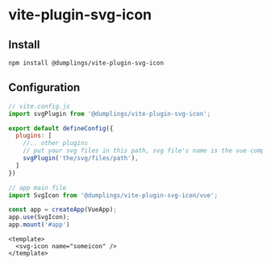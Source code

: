 # vite-plugin-svg-icon

## Install

```shell
npm install @dumplings/vite-plugin-svg-icon
```

## Configuration

```javascript
// vite.config.js
import svgPlugin from '@dumplings/vite-plugin-svg-icon';

export default defineConfig({
  plugins: [
    //.. other plugins
    // put your svg files in this path, svg file's name is the vue compoment props.name
    svgPlugin('the/svg/files/path'),
  ]
})
```

```javascript
// app main file
import SvgIcon from '@dumplings/vite-plugin-svg-icon/vue';

const app = createApp(VueApp);
app.use(SvgIcon);
app.mount('#app')
```

```vue
<template>
  <svg-icon name="someicon" />
</template>
```
